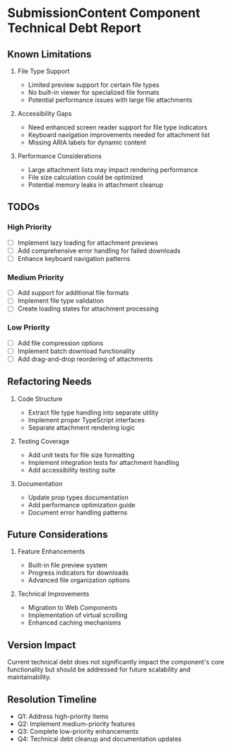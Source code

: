 # SubmissionContent Component Technical Debt Report

## Known Limitations

1. File Type Support
   - Limited preview support for certain file types
   - No built-in viewer for specialized file formats
   - Potential performance issues with large file attachments

2. Accessibility Gaps
   - Need enhanced screen reader support for file type indicators
   - Keyboard navigation improvements needed for attachment list
   - Missing ARIA labels for dynamic content

3. Performance Considerations
   - Large attachment lists may impact rendering performance
   - File size calculation could be optimized
   - Potential memory leaks in attachment cleanup

## TODOs

### High Priority
- [ ] Implement lazy loading for attachment previews
- [ ] Add comprehensive error handling for failed downloads
- [ ] Enhance keyboard navigation patterns

### Medium Priority
- [ ] Add support for additional file formats
- [ ] Implement file type validation
- [ ] Create loading states for attachment processing

### Low Priority
- [ ] Add file compression options
- [ ] Implement batch download functionality
- [ ] Add drag-and-drop reordering of attachments

## Refactoring Needs

1. Code Structure
   - Extract file type handling into separate utility
   - Implement proper TypeScript interfaces
   - Separate attachment rendering logic

2. Testing Coverage
   - Add unit tests for file size formatting
   - Implement integration tests for attachment handling
   - Add accessibility testing suite

3. Documentation
   - Update prop types documentation
   - Add performance optimization guide
   - Document error handling patterns

## Future Considerations

1. Feature Enhancements
   - Built-in file preview system
   - Progress indicators for downloads
   - Advanced file organization options

2. Technical Improvements
   - Migration to Web Components
   - Implementation of virtual scrolling
   - Enhanced caching mechanisms

## Version Impact

Current technical debt does not significantly impact the component's core functionality but should be addressed for future scalability and maintainability.

## Resolution Timeline

- Q1: Address high-priority items
- Q2: Implement medium-priority features
- Q3: Complete low-priority enhancements
- Q4: Technical debt cleanup and documentation updates